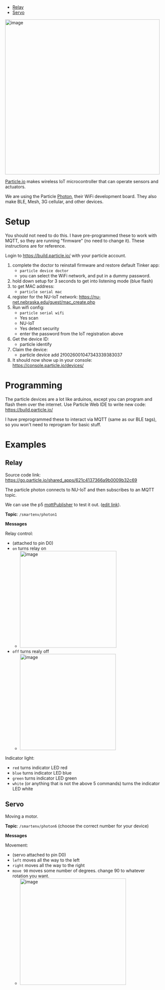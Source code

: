 - [Relay](#relay)
- [Servo](#servo)


<img width="500" alt="image" src="https://user-images.githubusercontent.com/1598545/156173775-de7fc8b5-dbc1-44ea-a595-46f8b465a160.png">

[Particle.io](https://www.particle.io/) makes wireless IoT microcontroller that can operate sensors and actuators. 

We are using the Particle [Photon](https://docs.particle.io/photon/), their WiFi development board. They also make BLE, Mesh, 3G cellular, and other devices.



# Setup
You should not need to do this. I have pre-programmed these to work with MQTT, so they are running "firmware" (no need to change it). These instructions are for reference.

Login to https://build.particle.io/ with your particle account.

1. complete the doctor to reinstall firmware and restore default Tinker app:
   - `particle device doctor`
   - you can select the WiFi network, and put in a dummy password. 
2. hold down setup for 3 seconds to get into listening mode (blue flash)
3. to get MAC address:
   - `particle serial mac`
4. register for the NU-IoT network: https://nu-net.nebraska.edu/guest/mac_create.php
5. Run wifi config:
   - `particle serial wifi`
   - Yes scan
   - NU-IoT
   - Yes detect security
   - enter the password from the IoT registration above
6. Get the device ID: 
   - particle identify
7. Claim the device: 
   - particle device add 2f0026001047343339383037
8. It should now show up in your console: https://console.particle.io/devices/

# Programming

The particle devices are a lot like arduinos, except you can program and flash them over the internet. Use Particle Web IDE to write new code: https://build.particle.io/

I have preprogrammed these to interact via MQTT (same as our BLE tags), so you won't need to reprogram for basic stuff.

# Examples

## Relay

Source code link: https://go.particle.io/shared_apps/621c4137366a9b0009b32c69

The particle photon connects to NU-IoT and then subscribes to an MQTT topic.

We can use the p5 [mqttPublisher](https://editor.p5js.org/robert.twomey/full/CEXVmsCBS) to test it out. ([edit link](https://editor.p5js.org/robert.twomey/sketches/CEXVmsCBS)).

__Topic__: `/smartenv/photon1`

__Messages__

Relay control: 
- (attached to pin D0)
- `on` turns relay on
  -  <img width="312" alt="image" src="https://user-images.githubusercontent.com/1598545/155919888-d36e200e-ebb1-4f62-a16a-ae6e84618ad5.png">
- `off` turns realy off
  - <img width="310" alt="image" src="https://user-images.githubusercontent.com/1598545/155919901-c60193ac-b4ea-4248-90b1-6887a44c5053.png">

Indicator light: 
- `red` turns indicator LED red
- `blue` turns indicator LED blue
- `green` turns indicator LED green
- `white` (or anything that is not the above 5 commands) turns the indicator LED white

## Servo
Moving a motor.

__Topic__: `/smartenv/photon6` (choose the correct number for your device)

__Messages__

Movement:
- (servo attached to pin D0)
- `left` moves all the way to the left
- `right` moves all the way to the right
- `move 90` moves some number of degrees. change 90 to whatever rotation you want.
  - <img width="343" alt="image" src="https://user-images.githubusercontent.com/1598545/156586268-740806c5-921d-49a4-82d7-191d70edc8a1.png">


